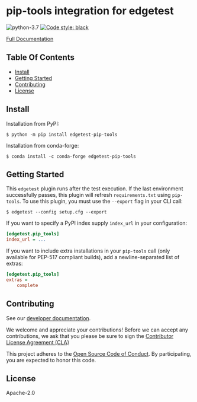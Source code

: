 # pip-tools integration for edgetest

![python-3.7](https://img.shields.io/badge/python-3.7-green.svg)
[![Code style: black](https://img.shields.io/badge/code%20style-black-000000.svg)](https://github.com/ambv/black)

[Full Documentation](https://capitalone.github.io/edgetest-pip-tools/)

Table Of Contents
-----------------

- [Install](#install)
- [Getting Started](#getting-started)
- [Contributing](#contributing)
- [License](#license)

Install
-------

Installation from PyPI:

```console
$ python -m pip install edgetest-pip-tools
```


Installation from conda-forge:

```console
$ conda install -c conda-forge edgetest-pip-tools
```


Getting Started
---------------

This `edgetest` plugin runs after the test execution. If the last environment successfully
passes, this plugin will refresh `requirements.txt` using `pip-tools`. To use this plugin,
you must use the ``--export`` flag in your CLI call:

```console
$ edgetest --config setup.cfg --export
```

If you want to specify a PyPI index supply `index_url` in your configuration:

```ini
[edgetest.pip_tools]
index_url = ...
```

If you want to include extra installations in your `pip-tools` call (only available for PEP-517
compliant builds), add a newline-separated list of extras:

```ini
[edgetest.pip_tools]
extras =
    complete
```

Contributing
------------

See our [developer documentation](https://capitalone.github.io/edgetest-pip-tools/developer.html).

We welcome and appreciate your contributions! Before we can accept any contributions, we ask that you please be sure to
sign the [Contributor License Agreement (CLA)](https://cla-assistant.io/capitalone/edgetest-pip-tools)

This project adheres to the [Open Source Code of Conduct](https://developer.capitalone.com/resources/code-of-conduct/).
By participating, you are expected to honor this code.

License
-------

Apache-2.0


